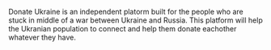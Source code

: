 Donate Ukraine is an independent platorm built for the people who are stuck in middle of a war
between Ukraine and Russia. This platform will help the Ukranian population to connect
and help them donate eachother whatever they have.
